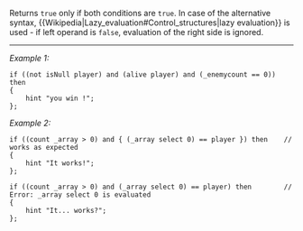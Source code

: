 Returns `true` only if both conditions are `true`.
In case of the alternative syntax, {{Wikipedia|Lazy_evaluation#Control_structures|lazy evaluation}} is used - if left operand is `false`, evaluation of the right side is ignored.


---
*Example 1:*
```sqf
if ((not isNull player) and (alive player) and (_enemycount == 0)) then
{
	hint "you win !";
};
```

*Example 2:*
```sqf
if ((count _array > 0) and { (_array select 0) == player }) then	// works as expected
{
	hint "It works!";
};

if ((count _array > 0) and (_array select 0) == player) then		// Error: _array select 0 is evaluated
{
	hint "It... works?";
};
```